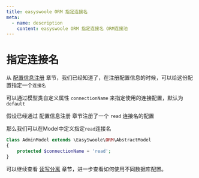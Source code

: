 ```yaml
---
title: easyswoole ORM 指定连接名
meta:
  - name: description
    content: easyswoole ORM 指定连接名 ORM连接池
---
```


# 指定连接名

从 [配置信息注册](/Cn/Components/Orm/configurationRegister) 章节，我们已经知道了，在注册配置信息的时候，可以给这份配置指定一个`连接名`


可以通过模型类自定义属性 `connectionName` 来指定使用的连接配置，默认为 `default`


假设已经通过 配置信息注册 章节注册了一个 `read` 连接名的配置

那么我们可以在Model中定义指定``` read ```连接名

```php
Class AdminModel extends \EasySwoole\ORM\AbstractModel 
{
    protected $connectionName = 'read';
}
```


可以继续查看 [读写分离](/Cn/Components/Orm/readWriteSeparation.md) 章节，进一步查看如何使用不同数据库配置。
